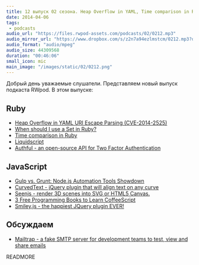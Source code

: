 ```yaml
---
title: 12 выпуск 02 сезона. Heap Overflow in YAML, Time comparison in Ruby, Gulp vs. Grunt, Seenjs и прочее
date: 2014-04-06
tags:
 - podcasts
audio_url: "https://files.rwpod-assets.com/podcasts/02/0212.mp3"
audio_mirror_url: "https://www.dropbox.com/s/z2n7a94ezlmstcm/0212.mp3?dl=1"
audio_format: "audio/mpeg"
audio_size: 44309568
duration: "00:46:06"
small_icon: mic
main_image: "/images/static/02/0212.png"
---
```


Добрый день уважаемые слушатели. Представляем новый выпуск подкаста RWpod. В этом выпуске:

## Ruby

 - [Heap Overflow in YAML URI Escape Parsing (CVE-2014-2525)](https://www.ruby-lang.org/en/news/2014/03/29/heap-overflow-in-yaml-uri-escape-parsing-cve-2014-2525/)
 - [When should I use a Set in Ruby?](http://blog.8thcolor.com/en/2014/04/when-should-i-use-a-set-in-ruby/)
 - [Time comparison in Ruby](http://railsware.com/blog/2014/04/01/time-comparison-in-ruby/)
 - [Liquidscript](https://liquidscript.io/)
 - [Authful - an open-source API for Two Factor Authentication](http://authful.com/)

## JavaScript

 - [Gulp vs. Grunt: Node.js Automation Tools Showdown](http://www.oomphinc.com/blog/2014-03/gulp-vs-grunt-node-js-automation-tools-showdown/)
 - [CurvedText - jQuery plugin that will align text on any curve](http://www.olivermusebrink.de/beta/curvedtext/)
 - [Seenjs - render 3D scenes into SVG or HTML5 Canvas.](http://seenjs.io/)
 - [3 Free Programming Books to Learn CoffeeScript](http://codecondo.com/learn-coffeescript-free-from-books/)
 - [Smiley.js - the happiest JQuery plugin EVER!](http://cloudcannon.com/smileys/)

## Обсуждаем

 - [Mailtrap - a fake SMTP server for development teams to test, view and share emails](https://mailtrap.io/)

READMORE

